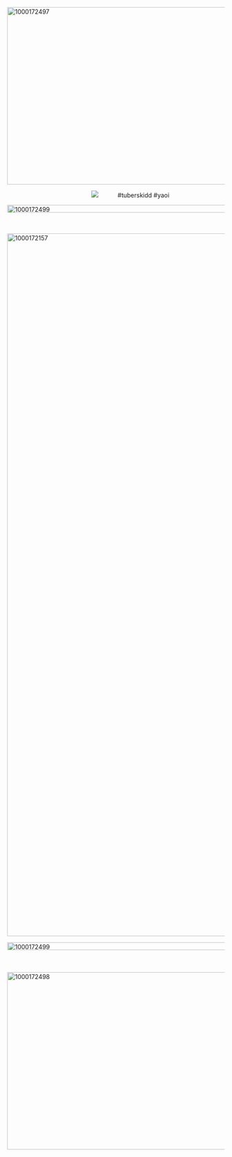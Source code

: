 <img width="2048" height="410" alt="1000172497" src="https://github.com/user-attachments/assets/98839349-1862-47df-9872-4868c87d3a0c" />


⠀⠀⠀⠀⠀⠀⠀⠀⠀⠀⠀⠀⠀⠀⠀⠀⠀⠀⠀![](https://komarev.com/ghpvc/?username=elanourr&color=e8162e&label=⠀⠀⠀⠀⠀꒰⠀⠀c00lgui⠀⠀⟡⠀⠀⠀⠀&abbreviated=true)⠀⠀⠀⠀ #tuberskidd #yaoi 

<img width="2048" height="18" alt="1000172499" src="https://github.com/user-attachments/assets/f1d14894-ae0a-4073-81e1-c6180a13ec01" />

⠀⠀⠀⠀⠀⠀⠀⠀⠀⠀⠀⠀⠀⠀⠀⠀⠀⠀⠀⠀⠀⠀⠀⠀⠀⠀⠀⠀⠀⠀⠀⠀⠀⠀⠀⠀⠀⠀⠀⠀⠀⠀⠀⠀⠀⠀⠀⠀⠀⠀⠀⠀⠀⠀⠀⠀⠀⠀⠀
<img width="2164" height="1624" alt="1000172157" src="https://github.com/user-attachments/assets/1dd7d161-35eb-4845-8782-62e0003b2ffe" />

<img width="2048" height="18" alt="1000172499" src="https://github.com/user-attachments/assets/cc661e5d-24ad-4622-8e49-b0f907cba170" />
⠀⠀⠀⠀⠀⠀⠀⠀⠀⠀⠀⠀⠀⠀⠀⠀⠀⠀⠀⠀⠀⠀⠀⠀⠀⠀⠀⠀⠀⠀⠀⠀⠀⠀⠀⠀⠀⠀⠀⠀⠀⠀⠀⠀⠀⠀⠀⠀⠀⠀⠀⠀⠀⠀⠀⠀⠀⠀⠀⠀⠀⠀⠀⠀⠀⠀⠀⠀⠀⠀⠀⠀⠀⠀⠀⠀⠀⠀⠀⠀⠀⠀⠀⠀⠀⠀⠀⠀⠀⠀⠀⠀⠀⠀⠀⠀⠀⠀⠀⠀⠀⠀⠀⠀⠀⠀⠀⠀
<img width="2048" height="410" alt="1000172498" src="https://github.com/user-attachments/assets/b01aec23-aca3-4d73-bed0-b19bbfa231f8" />
